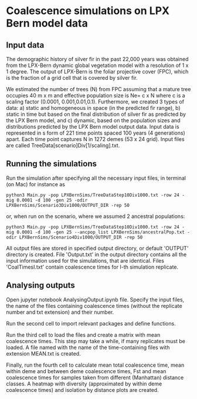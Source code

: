 # Coalescence simulations on LPX Bern model data

## Input data


The demographic history of silver fir in the past 22,000 years was obtained from the LPX-Bern dynamic global vegetation model with a resolution of 1 x 1 degree.  The output of LPX-Bern is the foliar projective cover (FPC), which is the fraction of a grid cell that is covered by silver fir. 

We estimated the number of trees (N) from FPC assuming that a mature tree occupies 40 m x m and effective population size is Ne= c x N where c is a scaling factor (0.0001, 0.001,0.01,0.1). 
Furthermore, we created 3 types of data: a) static and homogeneous in space (in the predicted fir range), b) static in time but based on the final distribution of silver fir as predicted by the LPX Bern model,  and c) dynamic, based on the population sizes and distributions predicted by the LPX Bern model output data. 
Input data is represented in s form of 221 time points spaced 100 years (4 generations) apart. Each time point captures N in 1272 demes (53 x 24 grid). 
Input files are called TreeData[scenario]Div[1/scaling].txt. 


## Running the simulations
Run the simulation after specifying all the necessary input files, in terminal (on Mac) for instance as
```
python3 Main.py -pop LPXBernSims/TreeDataStep10Div1000.txt -row 24 -mig 0.0001 -d 100 -gen 25 -odir LPXBernSims/Scenario3Div1000/OUTPUT_DIR -rep 50

```
or, when run on the scenario, where we assumed 2 ancestral populations: 
```
python3 Main.py -pop LPXBernSims/TreeDataStep10Div1000.txt -row 24 -mig 0.0001 -d 100 -gen 25 --ancpop_list LPXBernSims/ancestralPop.txt -odir LPXBernSims/Scenario4Div1000/OUTPUT_DIR -rep 50
```

All output files are stored in specified output directory, or default 'OUTPUT' directory is created. File 'Output.txt' in the output directory contains all the input information used for the simulations, that are identical. Files 'CoalTimesI.txt' contain coalescence times for I-th simulation replicate.   


## Analysing outputs


Open jupyter notebook AnalysingOutput.ipynb file. Specify the input files, the name of the files containing coalescence times (without the replicate number and txt extension) and their number.

Run the second cell to import relevant packages and define functions.

Run the third cell to load the files and create a matrix with mean coalescence times. This step may take a while, if many replicates must be loaded. A file named with the name of the time-containing files with extension MEAN.txt is created.  

Finally, run the fourth cell to calculate mean total coalescence time, mean within deme and between deme coalescence times, Fst and mean coalescence times for samples taken from different (Manhattan) distance classes. A heatmap with diversity (approximated by within deme coalescence times) and isolation by distance plots are created.
